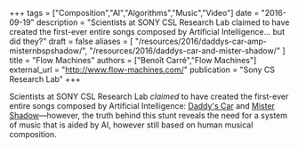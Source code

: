 +++
tags = ["Composition","AI","Algorithms","Music","Video"]
date = "2016-09-19"
description = "Scientists at SONY CSL Research Lab claimed to have created the first-ever entire songs composed by Artificial Intelligence... but did they?"
draft = false
aliases = [
  "/resources/2016/daddys-car-amp-misternbspshadow/",
  "/resources/2016/daddys-car-and-mister-shadow/"
]
title = "Flow Machines"
authors = ["Benoît Carré","Flow Machines"]
external_url = "http://www.flow-machines.com/"
publication = "Sony CS Research Lab"
+++

Scientists at SONY CSL Research Lab *claimed* to have created the first-ever entire songs composed by Artificial Intelligence: [Daddy's Car](https://www.youtube.com/watch?v=LSHZ_b05W7o) and [Mister Shadow](https://www.youtube.com/watch?v=lcGYEXJqun8)&mdash;however, the truth behind this stunt reveals the need for a system of music that is aided by AI, however still based on human musical composition.
